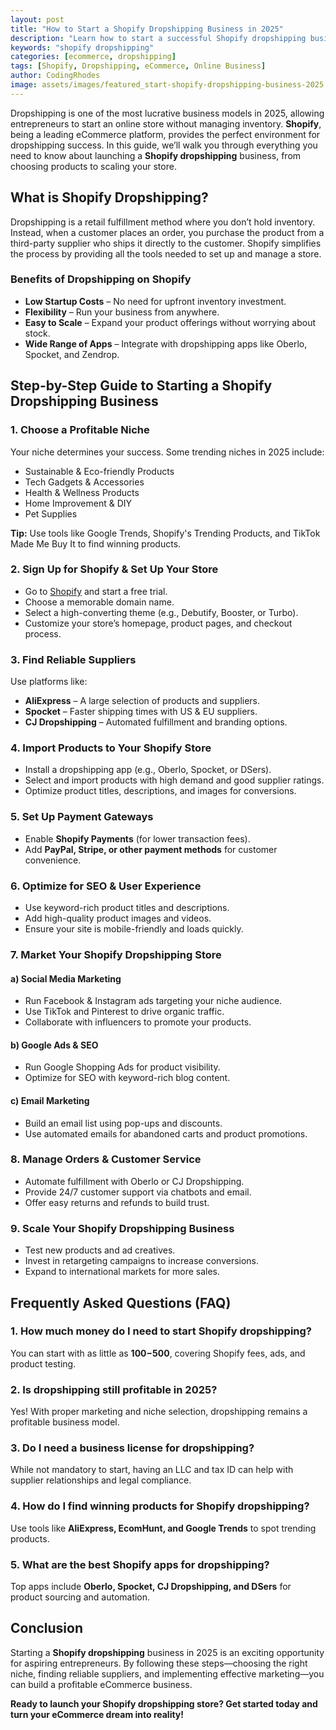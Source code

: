 ```yaml
---
layout: post
title: "How to Start a Shopify Dropshipping Business in 2025"
description: "Learn how to start a successful Shopify dropshipping business in 2025 with this step-by-step guide. From choosing products to scaling your store."
keywords: "shopify dropshipping"
categories: [ecommerce, dropshipping]
tags: [Shopify, Dropshipping, eCommerce, Online Business]
author: CodingRhodes
image: assets/images/featured_start-shopify-dropshipping-business-2025.webp
---
```


Dropshipping is one of the most lucrative business models in 2025, allowing entrepreneurs to start an online store without managing inventory. **Shopify**, being a leading eCommerce platform, provides the perfect environment for dropshipping success. In this guide, we’ll walk you through everything you need to know about launching a **Shopify dropshipping** business, from choosing products to scaling your store.

## What is Shopify Dropshipping?

Dropshipping is a retail fulfillment method where you don’t hold inventory. Instead, when a customer places an order, you purchase the product from a third-party supplier who ships it directly to the customer. Shopify simplifies the process by providing all the tools needed to set up and manage a store.

### Benefits of Dropshipping on Shopify
- **Low Startup Costs** – No need for upfront inventory investment.
- **Flexibility** – Run your business from anywhere.
- **Easy to Scale** – Expand your product offerings without worrying about stock.
- **Wide Range of Apps** – Integrate with dropshipping apps like Oberlo, Spocket, and Zendrop.

## Step-by-Step Guide to Starting a Shopify Dropshipping Business

<ins class="adsbygoogle"
     style="display:block"
     data-ad-client="ca-pub-2784742237479601"
     data-ad-slot="3760872290"
     data-ad-format="auto"
     data-full-width-responsive="true"></ins>
<script>
     (adsbygoogle = window.adsbygoogle || []).push({});
</script>

### 1. Choose a Profitable Niche
Your niche determines your success. Some trending niches in 2025 include:
- Sustainable & Eco-friendly Products
- Tech Gadgets & Accessories
- Health & Wellness Products
- Home Improvement & DIY
- Pet Supplies

**Tip:** Use tools like Google Trends, Shopify's Trending Products, and TikTok Made Me Buy It to find winning products.

### 2. Sign Up for Shopify & Set Up Your Store
- Go to [Shopify](https://www.shopify.com) and start a free trial.
- Choose a memorable domain name.
- Select a high-converting theme (e.g., Debutify, Booster, or Turbo).
- Customize your store’s homepage, product pages, and checkout process.

### 3. Find Reliable Suppliers
Use platforms like:
- **AliExpress** – A large selection of products and suppliers.
- **Spocket** – Faster shipping times with US & EU suppliers.
- **CJ Dropshipping** – Automated fulfillment and branding options.

### 4. Import Products to Your Shopify Store
- Install a dropshipping app (e.g., Oberlo, Spocket, or DSers).
- Select and import products with high demand and good supplier ratings.
- Optimize product titles, descriptions, and images for conversions.

### 5. Set Up Payment Gateways
- Enable **Shopify Payments** (for lower transaction fees).
- Add **PayPal, Stripe, or other payment methods** for customer convenience.

### 6. Optimize for SEO & User Experience
- Use keyword-rich product titles and descriptions.
- Add high-quality product images and videos.
- Ensure your site is mobile-friendly and loads quickly.

### 7. Market Your Shopify Dropshipping Store
#### a) Social Media Marketing
- Run Facebook & Instagram ads targeting your niche audience.
- Use TikTok and Pinterest to drive organic traffic.
- Collaborate with influencers to promote your products.

#### b) Google Ads & SEO
- Run Google Shopping Ads for product visibility.
- Optimize for SEO with keyword-rich blog content.

#### c) Email Marketing
- Build an email list using pop-ups and discounts.
- Use automated emails for abandoned carts and product promotions.

### 8. Manage Orders & Customer Service
- Automate fulfillment with Oberlo or CJ Dropshipping.
- Provide 24/7 customer support via chatbots and email.
- Offer easy returns and refunds to build trust.

### 9. Scale Your Shopify Dropshipping Business
- Test new products and ad creatives.
- Invest in retargeting campaigns to increase conversions.
- Expand to international markets for more sales.

## Frequently Asked Questions (FAQ)

<ins class="adsbygoogle"
     style="display:block"
     data-ad-client="ca-pub-2784742237479601"
     data-ad-slot="3760872290"
     data-ad-format="auto"
     data-full-width-responsive="true"></ins>
<script>
     (adsbygoogle = window.adsbygoogle || []).push({});
</script>

### 1. How much money do I need to start Shopify dropshipping?
You can start with as little as **$100-$500**, covering Shopify fees, ads, and product testing.

### 2. Is dropshipping still profitable in 2025?
Yes! With proper marketing and niche selection, dropshipping remains a profitable business model.

### 3. Do I need a business license for dropshipping?
While not mandatory to start, having an LLC and tax ID can help with supplier relationships and legal compliance.

### 4. How do I find winning products for Shopify dropshipping?
Use tools like **AliExpress, EcomHunt, and Google Trends** to spot trending products.

### 5. What are the best Shopify apps for dropshipping?
Top apps include **Oberlo, Spocket, CJ Dropshipping, and DSers** for product sourcing and automation.

## Conclusion
Starting a **Shopify dropshipping** business in 2025 is an exciting opportunity for aspiring entrepreneurs. By following these steps—choosing the right niche, finding reliable suppliers, and implementing effective marketing—you can build a profitable eCommerce business.

**Ready to launch your Shopify dropshipping store? Get started today and turn your eCommerce dream into reality!**

